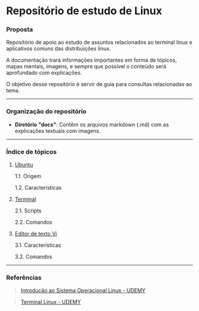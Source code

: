 # Repositório de estudo de Linux

### Proposta

Repositório de apoio ao estudo de assuntos relacionados ao terminal linux e aplicativos comuns das distribuições linux.

A documentação trará informações importantes em forma de tópicos, mapas mentais, imagens, e sempre que possível o conteúdo será aprofundado com explicações.

O objetivo desse repositório é servir de guia para consultas relacionadas ao tema.

---

### Organização do repositório

- __Diretório "docs"__: Contêm os arquivos markdown (.md) com as explicações textuais com imagens.

---

### Índice de tópicos

1. [Ubuntu](./docs/ubuntu.md)

    1.1. Origem

    1.2. Características

2. [Terminal](./docs/terminal_linux.md)

    2.1. Scripts

    2.2. Comandos

3. [Editor de texto Vi](./docs/editor_texto_vi.md)

    3.1. Características

    3.2. Comandos

---

### Referências

> [Introdução ao Sistema Operacional Linux - UDEMY](https://www.udemy.com/share/101s323@EXWV7tP9rOMfUJ47bEBKTiDYaz7SOSmx4PVVGX6zJLkDIhZ_BsGYcEqw-OgIJfKV/)

> [Terminal Linux - UDEMY](https://www.udemy.com/share/101qQq3@BG8Jpi8bDpYJQTNoxA8WmdmQS9t_C4M9nakQG6DOl2eL7t08DgWnyM4Gxn0Ki4EN/)